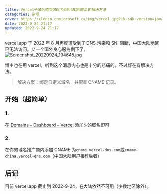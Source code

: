 ```yaml
---
title: Vercel子域名遭受DNS污染和SNI阻断后的解决方法
categories: 杂项
cover: https://xlenco.onmicrosoft.cn/img/vercel.jpg?ik-sdk-version=javascript-1.4.3&updatedAt=1664029400182
date: 2022-9-24 21:17
updated: 2022-9-24 21:17
---
```


vercel.app 于 2022 年 8 月再度遭受到了 DNS 污染和 SNI 阻断，中国大陆地区已无法访问。又一个国外良心服务倒下了。
![Screenshot_20220924_194645.jpg](https://cdn.nlark.com/yuque/0/2022/jpeg/22578074/1664025022550-0b2a3cef-b38d-4015-83ec-da708586ff90.jpeg#crop=0&crop=0&crop=1&crop=1&from=url&id=jwe1g&margin=%5Bobject%20Object%5D&name=Screenshot_20220924_194645.jpg&originHeight=3276&originWidth=1080&originalType=binary&ratio=1&rotation=0&showTitle=false&size=657244&status=done&style=none&title=)

博主也在用 vercel，听到这个消息内心也是十分的悲痛的。不过好在有解决方法。

> 解决方案：绑定自定义域名，并配置 CNAME 记录。

## 开始（超简单）

### 1.

在
[Domains – Dashboard – Vercel](https://vercel.com/dashboard/domains)
添加你的域名即可

### 2.

在你的域名推广商内添加 CNAME 为`cname.vercel-dns.com`或`cname-china.vercel-dns.com`（中国大陆用户推荐后者）

## 后记

目前 vercel.app 截止到 2022-9-24，在大陆依然不可用（少数地区除外）。
